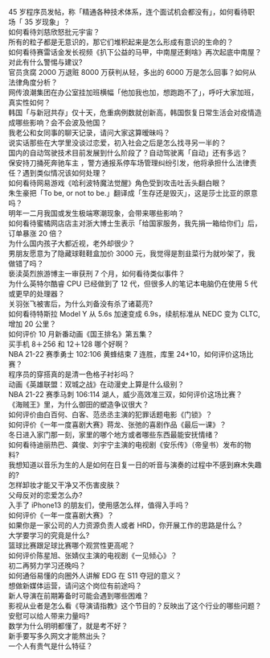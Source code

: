 45 岁程序员发帖，称「精通各种技术体系，连个面试机会都没有」，如何看待职场「 35 岁现象」？  
如何看待刘慈欣怒批元宇宙？  
所有的粒子都是无意识的，那它们堆积起来是怎么形成有意识的生命的？  
如何看待赛雷话金发长视频《扒下公益的马甲，中南屋还剩啥》再次起底中南屋？对此有什么警惕与建议?  
官员贪腐 2000 万退赃 8000 万获判从轻，多出的 6000 万是怎么回事？如何从法律角度分析？  
网传浪潮集团在办公室挂加班横幅「他加我也加，想跑跑不了」，呼吁大家加班，真实性如何？  
韩国「与新冠共存」仅十天，危重病例数就创新高，韩国恢复日常生活会对疫情造成哪些影响？会不会波及他国？  
我老公和女同事的聊天记录，请问大家这算暧昧吗？  
说实话那些在大学里没谈过恋爱，初入社会之后是怎么找寻另一半的？  
国内的自动驾驶技术目前发展到什么阶段了？自动驾驶离「自动」还有多远？  
保安持刀捅死奔驰车主 ，警方通报系停车场管理纠纷引发，他将承担什么法律责任？遇到类似情况该如何处理？  
如何看待网易游戏《哈利波特魔法觉醒》角色受到攻击吐舌头翻白眼？  
朱生豪把「To be, or not to be.」翻译成「生存还是毁灭」，这是莎士比亚的原意吗？  
明年一二月我国或发生极端寒潮现象，会带来哪些影响？  
如何看待蜜橘网店店主对浙大博士生表示「给国家服务，我先捐一箱给你们」后，订单暴涨 20 倍？  
为什么国内孩子大都近视，老外却很少？  
男朋友愿意为了隐藏球鞋鞋盒加价 3000 元，我觉得是割韭菜行为就吵架了，我做错了吗？  
亵渎英烈旅游博主一审获刑 7 个月，如何看待类似事件？  
为什么英特尔酷睿 CPU 已经做到了 12 代，但很多人的笔记本电脑仍在使用 5 代或更早的处理器？  
关羽张飞被害后，为什么刘备没有杀了诸葛亮?  
如何看待特斯拉 Model Y 从 5.6s 加速变成 6.9s，续航标准从 NEDC 变为 CLTC, 增加 20 公里？  
如何评价 10 月新番动画《国王排名》第五集？  
买手机 8＋256 和 12＋128 哪个好啊？  
NBA 21-22 赛季勇士 102:106 黄蜂结束 7 连胜，库里 24+10，如何评价这场比赛？  
程序员的穿搭真的是清一色格子衬衫吗？  
动画《英雄联盟：双城之战》在动漫史上算是什么级别？  
NBA 21-22 赛季马刺 106:114 湖人，威少高效准三双，如何评价这场比赛？  
《海贼王》里，为什么御田的塑造争议很大？  
如何评价由白百何、白客、范丞丞主演的犯罪话题电影《门锁》？  
如何评价《一年一度喜剧大赛》蒋龙、张弛的喜剧作品《最后一课》？  
冬日进入家门那一刻，家里的哪个地方或者哪些东西最能安抚情绪？  
如何看待迪丽热巴、龚俊、刘宇宁主演的电视剧《安乐传》（帝皇书）发布的物料?  
我想知道以音乐为生的人是如何在日复一日的听音与演奏的过程中不感到麻木失趣的?  
怎样卸妆才能又干净又不伤害皮肤？  
父母反对的恋爱怎么办?  
入手了 iPhone13 的朋友们，使用感怎么样，值得入手吗？  
如何评价《一年一度喜剧大赛》？  
如果你是一家公司的人力资源负责人或者 HRD，你开展工作的思路是什么？  
大学要学习的究竟是什么?  
篮球比赛跟足球比赛哪个观赏性更高呢？  
如何评价陈星旭、张婧仪主演的电视剧《一见倾心》？  
初二再努力学习还晚吗？  
如何通俗易懂的向圈外人讲解 EDG 在 S11 夺冠的意义？  
想做新媒体运营，请问这个岗位有前途吗？  
新人导演在前期筹备时可能会遇到哪些困难？  
影视从业者是怎么看《导演请指教》这个节目的？反映出了这个行业的哪些问题？  
安慰可以给人带来力量吗?  
数学为什么明明都懂了，就是考不好？  
新手要写多久网文才能熬出头？  
一个人有贵气是什么特征？  
